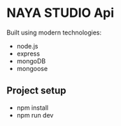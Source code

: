 # NAYA STUDIO Api

Built using modern technologies:

- node.js
- express
- mongoDB
- mongoose

## Project setup

- npm install
- npm run dev
